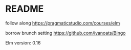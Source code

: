 README
===

follow along https://pragmaticstudio.com/courses/elm

borrow brunch setting https://github.com/ivanoats/Bingo

Elm version: 0.16

